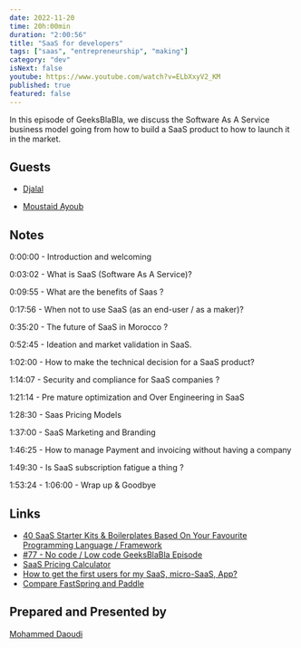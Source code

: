 ```yaml
---
date: 2022-11-20
time: 20h:00min
duration: "2:00:56"
title: "SaaS for developers"
tags: ["saas", "entrepreneurship", "making"]
category: "dev"
isNext: false
youtube: https://www.youtube.com/watch?v=ELbXxyV2_KM
published: true
featured: false
---
```


In this episode of GeeksBlaBla, we discuss the Software As A Service business model going from how to build a SaaS product to how to launch it in the market.

## Guests
- [Djalal](https://twitter.com/enlamp)

- [Moustaid Ayoub](https://twitter.com/mstdayoub)

## Notes

0:00:00 - Introduction and welcoming

0:03:02 - What is SaaS (Software As A Service)?

0:09:55 - What are the benefits of Saas ?

0:17:56 - When not to use SaaS (as an end-user / as a maker)?

0:35:20 - The future of SaaS in Morocco ?

0:52:45 - Ideation and market validation in SaaS.

1:02:00 - How to make the technical decision for a SaaS product?

1:14:07 - Security and compliance for SaaS companies ?

1:21:14 - Pre mature optimization and Over Engineering in SaaS

1:28:30 - Saas Pricing Models 

1:37:00 - SaaS Marketing and Branding

1:46:25 - How to manage Payment and invoicing without having a company

1:49:30 - Is SaaS subscription fatigue a thing ?

1:53:24 - 1:06:00 - Wrap up & Goodbye

## Links
- [40 SaaS Starter Kits & Boilerplates Based On Your Favourite Programming Language / Framework](https://www.indiehackers.com/post/40-saas-starter-kits-boilerplates-based-on-your-favourite-programming-language-framework-35387161e0)
- [#77 - No code / Low code GeeksBlaBla Episode](https://www.youtube.com/watch?v=I-km6iydoiw)
- [SaaS Pricing Calculator](https://indiebrands.io/saas-pricing-calculator)
- [How to get the first users for my SaaS, micro-SaaS, App?](https://twitter.com/mstdayoub/status/1593368786777915392)
- [Compare FastSpring and Paddle](https://www.g2.com/compare/fastspring-vs-paddle)


## Prepared and Presented by
[Mohammed Daoudi](https://www.iduoad.com)
